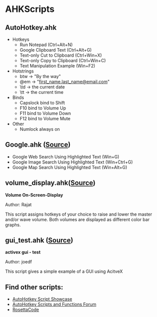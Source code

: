 # AHKScripts
## AutoHotkey.ahk
* Hotkeys
  * Run Notepad (Ctrl+Alt+N)
  * Google Clipboard Text (Ctrl+Alt+G)
  * Text-only Cut to Clipboard (Ctrl+Win+X)
  * Text-only Copy to Clipboard (Ctrl+Win+C)
  * Text Manipulation Example (Win+F2)
* Hotstrings
  * btw -> "By the way"
  * @em -> "first_name.last_name@email.com"
  * \td -> the current date
  * \tt -> the current time
* Binds
  * Capslock bind to Shift
  * F10 bind to Volume Up
  * F11 bind to Volume Down
  * F12 bind to Volume Mute
* Other
  * Numlock always on
## Google.ahk ([Source](https://autohotkey.com/board/topic/115094-simple-google-search-script-need-help/?p=672724))
* Google Web Search Using Highlighted Text (Win+G)
* Google Image Search Using Highlighted Text (Win+Ctrl+G)
* Google Map Search Using Highlighted Text (Win+Alt+G)

## volume_display.ahk([Source](https://www.autohotkey.com/docs/scripts/VolumeOSD.ahk))
**Volume On-Screen-Display**

Author: Rajat

This script assigns hotkeys of your choice to raise and lower the master and/or wave volume. Both volumes are displayed as different color bar graphs.

## gui_test.ahk ([Source](https://www.autohotkey.com/boards/viewtopic.php?t=3851&start=40))
**activex gui - test**

Author: joedf

This script gives a simple example of a GUI using AcitveX
## Find other scripts:
* [AutoHotkey Script Showcase](https://www.autohotkey.com/docs/scripts/index.htm)
* [AutoHotkey Scripts and Functions Forum](https://www.autohotkey.com/boards/viewforum.php?f=6)
* [RosettaCode](https://rosettacode.org/wiki/Category:AutoHotkey)
